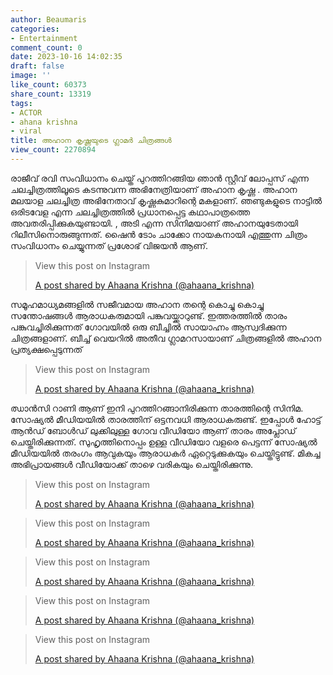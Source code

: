 ```yaml
---
author: Beaumaris
categories:
- Entertainment
comment_count: 0
date: 2023-10-16 14:02:35
draft: false
image: ''
like_count: 60373
share_count: 13319
tags:
- ACTOR
- ahana krishna
- viral
title: അഹാന കൃഷ്ണയുടെ ഗ്ലാമർ ചിത്രങ്ങൾ
view_count: 2270894
---
```


രാജീവ് രവി സംവിധാനം ചെയ്ത് പുറത്തിറങ്ങിയ ഞാൻ സ്റ്റീവ് ലോപ്പസ് എന്ന ചലച്ചിത്രത്തിലൂടെ കടന്നുവന്ന അഭിനേത്രിയാണ് അഹാന കൃഷ്ണ . അഹാന മലയാള ചലച്ചിത്ര അഭിനേതാവ് കൃഷ്ണകുമാറിന്റെ മകളാണ്. ഞണ്ടുകളുടെ നാട്ടിൽ ഒരിടവേള എന്ന ചലച്ചിത്രത്തിൽ പ്രധാനപ്പെട്ട കഥാപാത്രത്തെ അവതരിപ്പിക്കുകയുണ്ടായി. , അടി എന്ന സിനിമയാണ് അഹാനയുടേതായി റിലീസിനൊരുങ്ങുന്നത്. ഷൈന്‍ ടോം ചാക്കോ നായകനായി എത്തുന്ന ചിത്രം സംവിധാനം ചെയ്യുന്നത് പ്രശോഭ് വിജയന്‍ ആണ്. 

> View this post on Instagram
> 
> [A post shared by Ahaana Krishna (@ahaana_krishna)](https://www.instagram.com/p/Cnoshv7v4Kk/?utm_source=ig_embed&utm_campaign=loading)

സമൂഹമാധ്യമങ്ങളിൽ സജീവമായ അഹാന തന്റെ കൊച്ചു കൊച്ചു സന്തോഷങ്ങൾ ആരാധകരുമായി പങ്കുവയ്ക്കാറുണ്ട്. ഇത്തരത്തില്‍ താരം പങ്കുവച്ചിരിക്കുന്നത് ഗോവയിൽ ഒരു ബീച്ചില്‍ സായാഹ്നം ആസ്വദിക്കുന്ന ചിത്രങ്ങളാണ്. ബീച്ച് വെയറില്‍ അതീവ ഗ്ലാമറസായാണ് ചിത്രങ്ങളില്‍ അഹാന പ്രത്യക്ഷപ്പെടുന്നത് 

> View this post on Instagram
> 
> [A post shared by Ahaana Krishna (@ahaana_krishna)](https://www.instagram.com/p/CwKkBrrvq8o/?utm_source=ig_embed&utm_campaign=loading)

ഝാൻസി റാണി ആണ് ഇനി പുറത്തിറങ്ങാനിരിക്കുന്ന താരത്തിന്റെ സിനിമ. സോഷ്യൽ മീഡിയയിൽ താരത്തിന് ഒട്ടനവധി ആരാധകരുണ്ട്. ഇപ്പോൾ ഹോട്ട് ആൻഡ് ബോൾഡ് ലുക്കിലുള്ള ഗോവ വീഡിയോ ആണ് താരം അപ്ലോഡ് ചെയ്തിരിക്കുന്നത്. സുഹൃത്തിനൊപ്പം ഉള്ള വീഡിയോ വളരെ പെട്ടന്ന് സോഷ്യൽ മീഡിയയിൽ തരംഗം ആവുകയും ആരാധകർ ഏറ്റെടുക്കുകയും ചെയ്തിട്ടുണ്ട്. മികച്ച അഭിപ്രായങ്ങൾ വീഡിയോക്ക് താഴെ വരികയും ചെയ്തിരിക്കുന്നു. 

> View this post on Instagram
> 
> [A post shared by Ahaana Krishna (@ahaana_krishna)](https://www.instagram.com/p/CwMh-FOvbc9/?utm_source=ig_embed&utm_campaign=loading)

> View this post on Instagram
> 
> [A post shared by Ahaana Krishna (@ahaana_krishna)](https://www.instagram.com/p/CwJwh-xvrD2/?utm_source=ig_embed&utm_campaign=loading)

> View this post on Instagram
> 
> [A post shared by Ahaana Krishna (@ahaana_krishna)](https://www.instagram.com/p/CwH_cY3PXrb/?utm_source=ig_embed&utm_campaign=loading)

> View this post on Instagram
> 
> [A post shared by Ahaana Krishna (@ahaana_krishna)](https://www.instagram.com/p/CwHXu4ePs3m/?utm_source=ig_embed&utm_campaign=loading)

> View this post on Instagram
> 
> [A post shared by Ahaana Krishna (@ahaana_krishna)](https://www.instagram.com/reel/Cu-BYjdNf6Z/?utm_source=ig_embed&utm_campaign=loading)